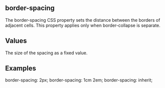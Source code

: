 ## border-spacing

The border-spacing CSS property sets the distance between the borders of adjacent <table> cells. This property applies only when border-collapse is separate.


## Values

<length>
The size of the spacing as a fixed value.

## Examples

border-spacing: 2px;
border-spacing: 1cm 2em;
border-spacing: inherit;